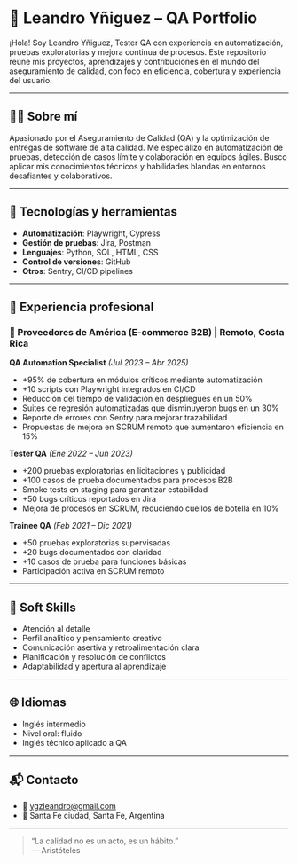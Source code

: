 # 🧪 Leandro Yñiguez – QA Portfolio

¡Hola! Soy Leandro Yñiguez, Tester QA con experiencia en automatización, pruebas exploratorias y mejora continua de procesos. Este repositorio reúne mis proyectos, aprendizajes y contribuciones en el mundo del aseguramiento de calidad, con foco en eficiencia, cobertura y experiencia del usuario.

---

## 👨‍💻 Sobre mí

Apasionado por el Aseguramiento de Calidad (QA) y la optimización de entregas de software de alta calidad. Me especializo en automatización de pruebas, detección de casos límite y colaboración en equipos ágiles. Busco aplicar mis conocimientos técnicos y habilidades blandas en entornos desafiantes y colaborativos.

---

## 🧰 Tecnologías y herramientas

- **Automatización**: Playwright, Cypress  
- **Gestión de pruebas**: Jira, Postman  
- **Lenguajes**: Python, SQL, HTML, CSS  
- **Control de versiones**: GitHub  
- **Otros**: Sentry, CI/CD pipelines

---

## 💼 Experiencia profesional

### 🏢 Proveedores de América (E-commerce B2B) | Remoto, Costa Rica  
**QA Automation Specialist** *(Jul 2023 – Abr 2025)*  
- +95% de cobertura en módulos críticos mediante automatización  
- +10 scripts con Playwright integrados en CI/CD  
- Reducción del tiempo de validación en despliegues en un 50%  
- Suites de regresión automatizadas que disminuyeron bugs en un 30%  
- Reporte de errores con Sentry para mejorar trazabilidad  
- Propuestas de mejora en SCRUM remoto que aumentaron eficiencia en 15%

**Tester QA** *(Ene 2022 – Jun 2023)*  
- +200 pruebas exploratorias en licitaciones y publicidad  
- +100 casos de prueba documentados para procesos B2B  
- Smoke tests en staging para garantizar estabilidad  
- +50 bugs críticos reportados en Jira  
- Mejora de procesos en SCRUM, reduciendo cuellos de botella en 10%

**Trainee QA** *(Feb 2021 – Dic 2021)*  
- +50 pruebas exploratorias supervisadas  
- +20 bugs documentados con claridad  
- +10 casos de prueba para funciones básicas  
- Participación activa en SCRUM remoto

---

## 🎯 Soft Skills

- Atención al detalle  
- Perfil analítico y pensamiento creativo  
- Comunicación asertiva y retroalimentación clara  
- Planificación y resolución de conflictos  
- Adaptabilidad y apertura al aprendizaje

---

## 🌐 Idiomas

- Inglés intermedio  
- Nivel oral: fluido  
- Inglés técnico aplicado a QA

---

## 📬 Contacto

- 📧 ygzleandro@gmail.com 
- 📍 Santa Fe ciudad, Santa Fe, Argentina  

---

> “La calidad no es un acto, es un hábito.”  
> — Aristóteles

